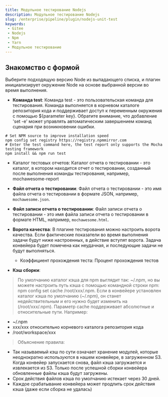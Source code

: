 ```yaml
---
title: Модульное тестирование Nodejs
description: Модульное тестирование Nodejs
slug: /enterprise/pipeline/plugin/nodejs-unit-test
keywords:
 - Gitee
 - Nodejs
 - Npm
 - Yarn
 - Модульное тестирование
---
```


## Знакомство с формой

Выберите подходящую версию Node из выпадающего списка, и плагин инициализирует окружение Node на основе выбранной версии во время выполнения.

- **Команда test**: Команда test - это пользовательская команда для тестирования. Команда выполняется в корневом каталоге репозитория кода и поддерживает доступ к переменным окружения с помощью ${parameter key}. Обратите внимание, что добавление 'set -e' может управлять автоматическим завершением команд сценария при возникновении ошибки.

```shell
# Set NPM source to improve installation speed
npm config set registry https://registry.npmmirror.com
# Enter the test command here, the test report only supports the Mocha testing framework
npm install && npm run test
```

- Каталог тестовых отчетов: Каталог отчета о тестировании - это каталог, в котором находится отчет о тестировании, созданный после выполнения команды тестирования, например, mochawesome-report

- **Файл отчета о тестировании**: Файл отчета о тестировании - это имя файла отчета о тестировании в формате JSON, например, `mochawesome.json`.

- **Файл записи отчета о тестировании**: Файл записи отчета о тестировании - это имя файла записи отчета о тестировании в формате HTML, например, `mochawesome.html`.

- **Ворота качества**: В плагине тестирования можно настроить ворота качества. Если фактические показатели во время выполнения задачи будут ниже настроенных, в действие вступят ворота. Задача конвейера будет помечена как неудачная, и последующие задачи не будут выполняться.
  - Коэффициент прохождения теста: Процент прохождения тестов

- **Кэш сборки**:

> По умолчанию каталог кэша для npm выглядит так: ~/.npm, но вы можете настроить путь кэша с помощью командной строки npm: npm config set cache /root/xxx/.npm. Если в конвейере установлен каталог кэша по умолчанию (~/.npm), он станет недействительным и его нужно будет изменить на (/root/xxx/.npm). Параметр cache поддерживает абсолютные и относительные пути. Например:

- ~/.npm
- xxx/xxx относительно корневого каталога репозитория кода
- /root/workspace/xxx

> Объяснение правила:

- Так называемый кэш по сути означает хранение модулей, которые неоднократно используются в нашем конвейере, в загруженном S3. Когда конвейер запускается снова, файл кэша загружается и извлекается из S3.
Только после успешной сборки конвейера обновленные файлы кэша будут загружены.
- Срок действия файлов кэша по умолчанию истекает через 30 дней.
- Каждое срабатывание конвейера может продлить срок действия кэша (даже если сборка не удалась)